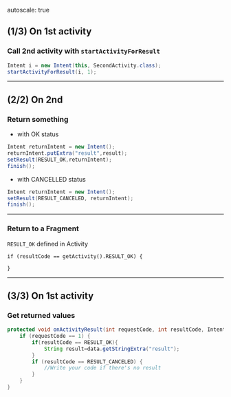 autoscale: true

## (1/3) On 1st activity

### Call 2nd activity with `startActivityForResult`

```java
Intent i = new Intent(this, SecondActivity.class);
startActivityForResult(i, 1);
```

---

## (2/2) On 2nd

### Return something

- with OK status 

```java
Intent returnIntent = new Intent();
returnIntent.putExtra("result",result);
setResult(RESULT_OK,returnIntent);
finish();
```

- with CANCELLED status 

```java
Intent returnIntent = new Intent();
setResult(RESULT_CANCELED, returnIntent);
finish();
```

---

### Return to a Fragment

`RESULT_OK` defined in Activity

```
if (resultCode == getActivity().RESULT_OK) {

}

```

---

## (3/3) On 1st activity

### Get returned values

```java
protected void onActivityResult(int requestCode, int resultCode, Intent data) {
    if (requestCode == 1) {
        if(resultCode == RESULT_OK){
            String result=data.getStringExtra("result");
        }
        if (resultCode == RESULT_CANCELED) {
            //Write your code if there's no result
        }
    }
}
```